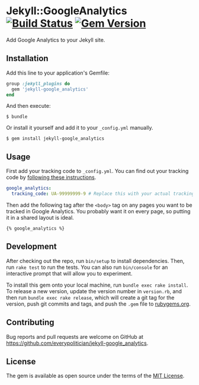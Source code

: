 # Jekyll::GoogleAnalytics [![Build Status](https://travis-ci.org/everypolitician/jekyll-google_analytics.svg?branch=master)](https://travis-ci.org/everypolitician/jekyll-google_analytics) [![Gem Version](https://badge.fury.io/rb/jekyll-google_analytics.svg)](https://badge.fury.io/rb/jekyll-google_analytics)

Add Google Analytics to your Jekyll site.

## Installation

Add this line to your application's Gemfile:

```ruby
group :jekyll_plugins do
  gem 'jekyll-google_analytics'
end
```

And then execute:

    $ bundle

Or install it yourself and add it to your `_config.yml` manually.

    $ gem install jekyll-google_analytics

## Usage

First add your tracking code to `_config.yml`. You can find out your tracking code by [following these instructions](https://support.google.com/analytics/answer/1008080?hl=en#GA).

```yaml
google_analytics:
  tracking_code: UA-99999999-9 # Replace this with your actual tracking code
```

Then add the following tag after the `<body>` tag on any pages you want to be tracked in Google Analytics. You probably want it on every page, so putting it in a shared layout is ideal.

```liquid
{% google_analytics %}
```

## Development

After checking out the repo, run `bin/setup` to install dependencies. Then, run `rake test` to run the tests. You can also run `bin/console` for an interactive prompt that will allow you to experiment.

To install this gem onto your local machine, run `bundle exec rake install`. To release a new version, update the version number in `version.rb`, and then run `bundle exec rake release`, which will create a git tag for the version, push git commits and tags, and push the `.gem` file to [rubygems.org](https://rubygems.org).

## Contributing

Bug reports and pull requests are welcome on GitHub at https://github.com/everypolitician/jekyll-google_analytics.

## License

The gem is available as open source under the terms of the [MIT License](http://opensource.org/licenses/MIT).
